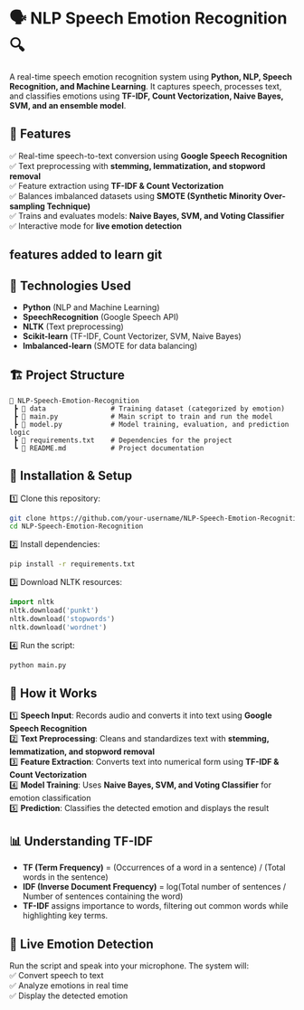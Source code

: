 # 🗣️ NLP Speech Emotion Recognition 🔍  
A real-time speech emotion recognition system using **Python, NLP, Speech Recognition, and Machine Learning**. It captures speech, processes text, and classifies emotions using **TF-IDF, Count Vectorization, Naive Bayes, SVM, and an ensemble model**.  

## 🚀 Features  
✅ Real-time speech-to-text conversion using **Google Speech Recognition**  
✅ Text preprocessing with **stemming, lemmatization, and stopword removal**  
✅ Feature extraction using **TF-IDF & Count Vectorization**  
✅ Balances imbalanced datasets using **SMOTE (Synthetic Minority Over-sampling Technique)**  
✅ Trains and evaluates models: **Naive Bayes, SVM, and Voting Classifier**  
✅ Interactive mode for **live emotion detection** 

## features added to learn git 

## 📌 Technologies Used  
- **Python** (NLP and Machine Learning)  
- **SpeechRecognition** (Google Speech API)  
- **NLTK** (Text preprocessing)  
- **Scikit-learn** (TF-IDF, Count Vectorizer, SVM, Naive Bayes)  
- **Imbalanced-learn** (SMOTE for data balancing)  

## 🏗️ Project Structure  
```
📂 NLP-Speech-Emotion-Recognition
 ┣ 📂 data                # Training dataset (categorized by emotion)
 ┣ 📜 main.py             # Main script to train and run the model
 ┣ 📜 model.py            # Model training, evaluation, and prediction logic
 ┣ 📜 requirements.txt    # Dependencies for the project
 ┗ 📜 README.md           # Project documentation
```

## 🔧 Installation & Setup  
1️⃣ Clone this repository:  
   ```bash
   git clone https://github.com/your-username/NLP-Speech-Emotion-Recognition.git
   cd NLP-Speech-Emotion-Recognition
   ```  
2️⃣ Install dependencies:  
   ```bash
   pip install -r requirements.txt
   ```  
3️⃣ Download NLTK resources:  
   ```python
   import nltk
   nltk.download('punkt')
   nltk.download('stopwords')
   nltk.download('wordnet')
   ```  
4️⃣ Run the script:  
   ```bash
   python main.py
   ```  

## 🧠 How it Works  
1️⃣ **Speech Input**: Records audio and converts it into text using **Google Speech Recognition**  
2️⃣ **Text Preprocessing**: Cleans and standardizes text with **stemming, lemmatization, and stopword removal**  
3️⃣ **Feature Extraction**: Converts text into numerical form using **TF-IDF & Count Vectorization**  
4️⃣ **Model Training**: Uses **Naive Bayes, SVM, and Voting Classifier** for emotion classification  
5️⃣ **Prediction**: Classifies the detected emotion and displays the result  

## 📊 Understanding TF-IDF  
- **TF (Term Frequency)** = (Occurrences of a word in a sentence) / (Total words in the sentence)  
- **IDF (Inverse Document Frequency)** = log(Total number of sentences / Number of sentences containing the word)  
- **TF-IDF** assigns importance to words, filtering out common words while highlighting key terms.  

## 🎤 Live Emotion Detection  
Run the script and speak into your microphone. The system will:  
✅ Convert speech to text  
✅ Analyze emotions in real time  
✅ Display the detected emotion  

  



 
